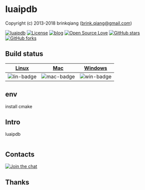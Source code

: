 # luaipdb

Copyright (c) 2013-2018 brinkqiang (brink.qiang@gmail.com)

[![luaipdb](https://img.shields.io/badge/brinkqiang-luaipdb-blue.svg?style=flat-square)](https://github.com/brinkqiang/luaipdb)
[![License](https://img.shields.io/badge/license-MIT-brightgreen.svg)](https://github.com/brinkqiang/luaipdb/blob/master/LICENSE)
[![blog](https://img.shields.io/badge/Author-Blog-7AD6FD.svg)](https://brinkqiang.github.io/)
[![Open Source Love](https://badges.frapsoft.com/os/v3/open-source.png)](https://github.com/brinkqiang)
[![GitHub stars](https://img.shields.io/github/stars/brinkqiang/luaipdb.svg?label=Stars)](https://github.com/brinkqiang/luaipdb) 
[![GitHub forks](https://img.shields.io/github/forks/brinkqiang/luaipdb.svg?label=Fork)](https://github.com/brinkqiang/luaipdb)

## Build status
| [Linux][lin-link] | [Mac][mac-link] | [Windows][win-link] |
| :---------------: | :----------------: | :-----------------: |
| ![lin-badge]      | ![mac-badge]       | ![win-badge]        |

[lin-badge]: https://github.com/brinkqiang/luaipdb/workflows/linux/badge.svg "linux build status"
[lin-link]:  https://github.com/brinkqiang/luaipdb/actions/workflows/linux.yml "linux build status"
[mac-badge]: https://github.com/brinkqiang/luaipdb/workflows/mac/badge.svg "mac build status"
[mac-link]:  https://github.com/brinkqiang/luaipdb/actions/workflows/mac.yml "mac build status"
[win-badge]: https://github.com/brinkqiang/luaipdb/workflows/win/badge.svg "win build status"
[win-link]:  https://github.com/brinkqiang/luaipdb/actions/workflows/win.yml "win build status"

## env
install cmake
## Intro
luaipdb
```cpp
```
## Contacts
[![Join the chat](https://badges.gitter.im/brinkqiang/luaipdb/Lobby.svg)](https://gitter.im/brinkqiang/luaipdb)

## Thanks
